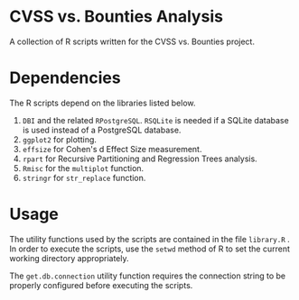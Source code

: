 # CVSS vs. Bounties Analysis

A collection of R scripts written for the CVSS vs. Bounties project.

# Dependencies

The R scripts depend on the libraries listed below.

1. `DBI` and the related `RPostgreSQL`. `RSQLite` is needed if a SQLite 
database is used instead of a PostgreSQL database.
1. `ggplot2` for plotting.
1. `effsize` for Cohen's d Effect Size measurement.
1. `rpart` for Recursive Partitioning and Regression Trees analysis.
1. `Rmisc` for the `multiplot` function.
1. `stringr` for `str_replace` function.

# Usage

The utility functions used by the scripts are contained in the file `library.R`
. In order to execute the scripts, use the `setwd` method of R to set the 
current working directory appropriately.

The `get.db.connection` utility function requires the connection string to be 
properly configured before executing the scripts.